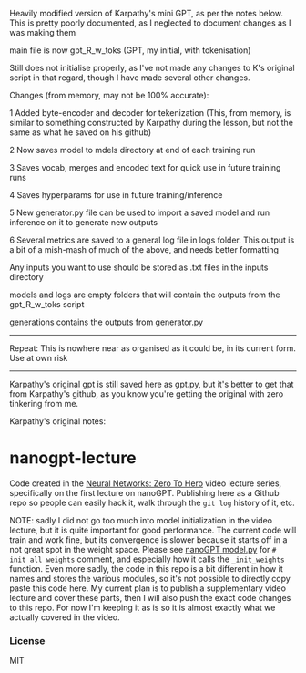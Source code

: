 Heavily modified version of Karpathy's mini GPT, as per the notes below. This is pretty poorly documented, as I neglected to document changes as I was making them

main file is now gpt_R_w_toks (GPT, my initial, with tokenisation)

Still does not initialise properly, as I've not made any changes to K's original script in that regard, though I have made several other changes.



Changes (from memory, may not be 100% accurate):

1 Added byte-encoder and decoder for tekenization
     (This, from memory, is similar to something constructed by Karpathy during the lesson, but not the same as what he saved on his github)

2 Now saves model to mdels directory at end of each training run

3 Saves vocab, merges and encoded text for quick use in future training runs

4 Saves hyperparams for use in future training/inference

5 New generator.py file can be used to import a saved model and run inference on it to generate new outputs

6 Several metrics are saved to a general log file in logs folder. This output is a bit of a mish-mash of much of the above, and needs better formatting



Any inputs you want to use should be stored as .txt files in the inputs directory

models and logs are empty folders that will contain the outputs from the gpt_R_w_toks script

generations contains the outputs from generator.py

-----

Repeat: This is nowhere near as organised as it could be, in its current form. Use at own risk

-----

Karpathy's original gpt is still saved here as gpt.py, but it's better to get that from Karpathy's github, as you know you're getting the original with zero tinkering from me.

Karpathy's original notes:

# nanogpt-lecture

Code created in the [Neural Networks: Zero To Hero](https://karpathy.ai/zero-to-hero.html) video lecture series, specifically on the first lecture on nanoGPT. Publishing here as a Github repo so people can easily hack it, walk through the `git log` history of it, etc.

NOTE: sadly I did not go too much into model initialization in the video lecture, but it is quite important for good performance. The current code will train and work fine, but its convergence is slower because it starts off in a not great spot in the weight space. Please see [nanoGPT model.py](https://github.com/karpathy/nanoGPT/blob/master/model.py) for `# init all weights` comment, and especially how it calls the `_init_weights` function. Even more sadly, the code in this repo is a bit different in how it names and stores the various modules, so it's not possible to directly copy paste this code here. My current plan is to publish a supplementary video lecture and cover these parts, then I will also push the exact code changes to this repo. For now I'm keeping it as is so it is almost exactly what we actually covered in the video.

### License

MIT
